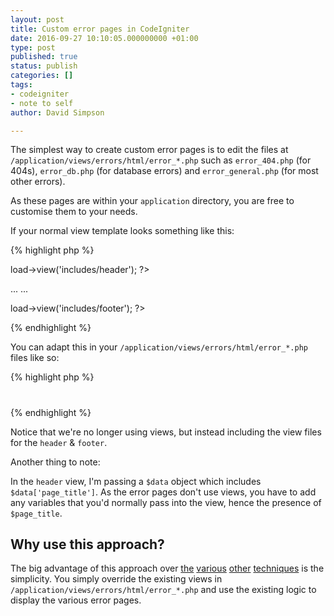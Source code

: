 ```yaml
---
layout: post
title: Custom error pages in CodeIgniter
date: 2016-09-27 10:10:05.000000000 +01:00
type: post
published: true
status: publish
categories: []
tags:
- codeigniter
- note to self
author: David Simpson

---
```


The simplest way to create custom error pages is to edit the files at `/application/views/errors/html/error_*.php` such as `error_404.php` (for 404s), `error_db.php` (for database errors) and `error_general.php` (for most other errors). 

As these pages are within your `application` directory, you are free to customise them to your needs.

If your normal view template looks something like this:

{% highlight php %}
<?php $this->load->view('includes/header'); ?>
...
...
<?php $this->load->view('includes/footer'); ?>
{% endhighlight %}

You can adapt this in your `/application/views/errors/html/error_*.php` files like so:

{% highlight php %}
<?php
  $page_title = $heading;
  include VIEWPATH.'includes'.DIRECTORY_SEPARATOR.'header.php';
?>
<div class="well">
  <h1><?php echo $heading; ?></h1>
  <?php echo $message; ?>
</div>
<?php include VIEWPATH.'includes'.DIRECTORY_SEPARATOR.'footer.php'; ?>
{% endhighlight %}

Notice that we're no longer using views, but instead including the view files for the `header` & `footer`.

Another thing to note:

In the `header` view, I'm passing a `$data` object which includes `$data['page_title']`. As the error pages don't use views, you have to add any variables that you'd normally pass into the view, hence the presence of `$page_title`.

## Why use this approach?
The big advantage of this approach over [the](http://tutsnare.com/create-custom-404-page-codeigniter/) [various](http://jeromejaglale.com/doc/php/codeigniter_404) [other](https://php.quicoto.com/how-to-create-a-404-page-in-codeigniter/) [techniques](http://jeromejaglale.com/doc/php/codeigniter_404) is the simplicity. You simply override the existing views in  `/application/views/errors/html/error_*.php` and use the existing logic to display the various error pages.
